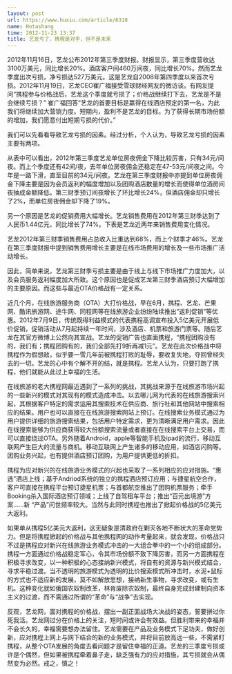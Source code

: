 ```yaml
---
layout: post
url: https://www.huxiu.com/article/6318
name: Hotashang
time: 2012-11-23 13:37
title: 艺龙亏了，携程是对手，但不是未来
---
```

2012年11月16日，艺龙公布2012年第三季度财报。财报显示，第三季度营收达3100万美元，同比增长20%。酒店客户间460万间夜，同比增长70%。然而艺龙季度出次亏损，净亏损达527万美元。这是艺龙自2008年第四季度以来首次亏损。2012年11月19日，艺龙CEO崔广福接受雪球财经网友的微访谈。有网友提问“携程参与价格战后，艺龙这个季度就亏损了；价格战继续打下去，艺龙是不是会继续亏损？” 崔广福回答“艺龙的首要目标是赢得在线酒店预定的第一名，为此我们将继续加大营销力度。短期内，盈利不是艺龙的目标。为了获得长期市场份额的增加，我们愿意付出短期亏损的代价。”

我们可以先看看导致艺龙亏损的因素。经过分析，个人认为，导致艺龙亏损的因素主要有两项。

从表中可以看出，2012年第三季度艺龙单位房夜佣金下降比较厉害，只有34元/间夜。而上个季度还有42间/夜，去年单位房夜佣金还稳定在47-53元/间夜之间。今年是一路下滑，直至目前的34元/间夜。艺龙在第三季度财报中亦提到单位房夜佣金下降主要是因为会员返利的幅度增加以及团购酒店数量的增长而使得单位酒房间夜抽成金额降低。第三财季预订间夜增长了环比增长24%，但酒店佣金却只增长了2%，而单位房夜佣金却下降了19%。

另一个原因是艺龙的促销费用大幅增长。艺龙销售费用在2012年第三财季达到了人民币1.44亿元，同比增长了74%。下表是艺龙近两年来销售费用变化情况。

艺龙2012年第三财季销售费用占总收入比重达到68%，而上个财季才46%。艺龙在第三季度财报中提到销售费用增长主要是在线市场费用的增长及一些市场推广活动增长。

因此，简单来说，艺龙第三财季亏损主要是由于线上与线下市场推广力度加大，以及会员服务返利幅度加大所致。这个原因也是促成艺龙第三财季酒店预订大幅增加的主要原因。而这些与最近OTA价格战有一定关系。

近几个月，在线旅游服务商（OTA）大打价格战，早在6月，携程、艺龙、芒果网、酷讯旅游网、途牛网、同程网等在线旅游企业纷纷陆续推出“返利促销”等优惠。2012年7月9日，传统既得利益模式的代表携程高调宣布投入5亿美元开展低价促销，促销活动从7月起持续一年时间，涉及酒店、机票和旅游门票等。随后艺龙在其官方微博上公然向其宣战。艺龙的促销广告也直面携程，“携程团购没有的，我们有；携程团购有的，我们全部先打9折再减1元”。艺龙在此次价格战中将携程作为假想敌，似乎要一雪几年前被携程打败的耻辱，要收复失地，夺回曾经失去的一切。艺龙的心中有个解不开的结，就是携程。艺龙人认为，只要打跑了携程，他们就能从此过上幸福的生活。

在线旅游的老大携程网最近遇到了一系列的挑战，其挑战来源于在线旅游市场兴起的一些新兴的模式对其现有的模式造成冲击。以去哪儿网为代表的在线旅游搜索兴起，其根据客户特定的需求运用其搜索技术在供应商、旅行社和其他网站中搜索相应的结果。用户也可以直接在在线旅游搜索网站上预订。在线搜索业务模式通过为用户提供详细的旅游搜索结果，包括用户特定需求，更为清晰满足用户需求。因此在线搜索能够为供应商获得较大份额搜索流量或者直接在在线搜索平台上交易，而可以直接绕过OTA。另外随着Android，apple等智能手机及ipad的流行，移动互联网产生巨大的流量与商机。移动互联网上产生诸多的移动应用，如酒店闪购等。团购业务兴起，也有提供酒店预订团购，为用户提供更低的折扣。

携程为应对新兴的在线旅游业务模式的兴起也采取了一系列相应的应对措施。“惠选”酒店上线；基于Andriod系统的独立的携程酒店预订应用；与捷星航空合作，客户可直接在携程平台预订捷星机票；与首都航空推出了团购机票服务；牵手Booking杀入国际酒店预订领域；上线了自驾租车平台；推出“百元出境游”方案……新 “产品”问世频率较大。当然与此同时携程也推出了掀起价格战的5亿美元大返利。

如果单从携程5亿美元大返利，这无疑象是清政府在剿灭各地不断状大的革命党势力。但是将携程掀起的价格战与其他携程网的动作考量起来，就会发现，价格战只不过是携程应对新兴在线旅游业务模式冲击的一大组合拳中的一个小的组成部分。携程一方面通过价格战稳定军心，令其市场份额不致下降厉害，而另一方面携程在积极寻求改变，以一种积极的心态接纳新兴模式，将自有的资源与新兴模式结合，寻求平稳过渡。当不透明的旅游模式为透明的比价搜索模式所冲击时，水泥+鼠标的方式也不适应新的发展，莫不如解放思想，接纳新生事物，寻求改变，或有生机。这种变化就如俄国农奴制改革，林肯废除农奴制，最终自身完成封建制向资本主义的过渡，而不需通过所谓的“革命”与“战争”去实现。

反观，艺龙网，面对携程的价格战，摆出一副正面战场大决战的姿态，誓要拼过你死我活。艺龙网过分在价格上的关注，短时间或许会有效益。但胜利带来的幸福并不会长久的，幸福需要想办法留住。艺龙需要在产品及业务模式下足功夫，做好创新，应对携程上网上与网下结合的新的业务模式，并将目前放高远一些，不需紧盯携程，从整个OTA发展的角度去看问题才是留住幸福的正道。艺龙的三季度亏损或许是个偶然，但如果被携程牵着鼻子走，缺乏强有力的应对措施，其亏损就会从偶然变为必然。戒之，慎之！

